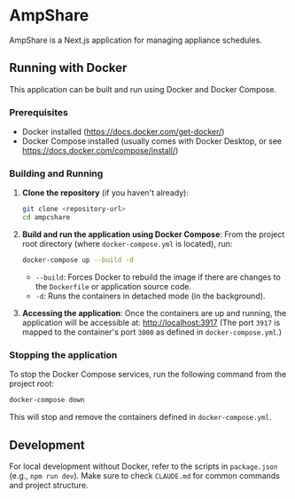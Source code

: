 # AmpShare

AmpShare is a Next.js application for managing appliance schedules.

## Running with Docker

This application can be built and run using Docker and Docker Compose.

### Prerequisites

*   Docker installed (https://docs.docker.com/get-docker/)
*   Docker Compose installed (usually comes with Docker Desktop, or see https://docs.docker.com/compose/install/)

### Building and Running

1.  **Clone the repository** (if you haven't already):
    ```bash
    git clone <repository-url>
    cd ampcshare
    ```

2.  **Build and run the application using Docker Compose**:
    From the project root directory (where `docker-compose.yml` is located), run:
    ```bash
    docker-compose up --build -d
    ```
    *   `--build`: Forces Docker to rebuild the image if there are changes to the `Dockerfile` or application source code.
    *   `-d`: Runs the containers in detached mode (in the background).

3.  **Accessing the application**:
    Once the containers are up and running, the application will be accessible at:
    [http://localhost:3917](http://localhost:3917)
    (The port `3917` is mapped to the container's port `3000` as defined in `docker-compose.yml`.)

### Stopping the application

To stop the Docker Compose services, run the following command from the project root:

```bash
docker-compose down
```

This will stop and remove the containers defined in `docker-compose.yml`.

## Development

For local development without Docker, refer to the scripts in `package.json` (e.g., `npm run dev`).
Make sure to check `CLAUDE.md` for common commands and project structure.
